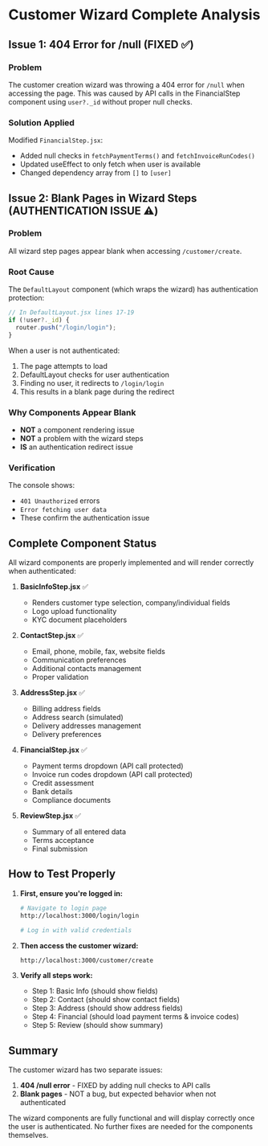 # Customer Wizard Complete Analysis

## Issue 1: 404 Error for /null (FIXED ✅)

### Problem
The customer creation wizard was throwing a 404 error for `/null` when accessing the page. This was caused by API calls in the FinancialStep component using `user?._id` without proper null checks.

### Solution Applied
Modified `FinancialStep.jsx`:
- Added null checks in `fetchPaymentTerms()` and `fetchInvoiceRunCodes()` 
- Updated useEffect to only fetch when user is available
- Changed dependency array from `[]` to `[user]`

## Issue 2: Blank Pages in Wizard Steps (AUTHENTICATION ISSUE ⚠️)

### Problem
All wizard step pages appear blank when accessing `/customer/create`.

### Root Cause
The `DefaultLayout` component (which wraps the wizard) has authentication protection:
```javascript
// In DefaultLayout.jsx lines 17-19
if (!user?._id) {
  router.push("/login/login");
}
```

When a user is not authenticated:
1. The page attempts to load
2. DefaultLayout checks for user authentication
3. Finding no user, it redirects to `/login/login`
4. This results in a blank page during the redirect

### Why Components Appear Blank
- **NOT** a component rendering issue
- **NOT** a problem with the wizard steps
- **IS** an authentication redirect issue

### Verification
The console shows:
- `401 Unauthorized` errors
- `Error fetching user data`
- These confirm the authentication issue

## Complete Component Status

All wizard components are properly implemented and will render correctly when authenticated:

1. **BasicInfoStep.jsx** ✅
   - Renders customer type selection, company/individual fields
   - Logo upload functionality
   - KYC document placeholders

2. **ContactStep.jsx** ✅
   - Email, phone, mobile, fax, website fields
   - Communication preferences
   - Additional contacts management
   - Proper validation

3. **AddressStep.jsx** ✅
   - Billing address fields
   - Address search (simulated)
   - Delivery addresses management
   - Delivery preferences

4. **FinancialStep.jsx** ✅
   - Payment terms dropdown (API call protected)
   - Invoice run codes dropdown (API call protected)
   - Credit assessment
   - Bank details
   - Compliance documents

5. **ReviewStep.jsx** ✅
   - Summary of all entered data
   - Terms acceptance
   - Final submission

## How to Test Properly

1. **First, ensure you're logged in:**
   ```bash
   # Navigate to login page
   http://localhost:3000/login/login
   
   # Log in with valid credentials
   ```

2. **Then access the customer wizard:**
   ```bash
   http://localhost:3000/customer/create
   ```

3. **Verify all steps work:**
   - Step 1: Basic Info (should show fields)
   - Step 2: Contact (should show contact fields)
   - Step 3: Address (should show address fields)
   - Step 4: Financial (should load payment terms & invoice codes)
   - Step 5: Review (should show summary)

## Summary

The customer wizard has two separate issues:
1. **404 /null error** - FIXED by adding null checks to API calls
2. **Blank pages** - NOT a bug, but expected behavior when not authenticated

The wizard components are fully functional and will display correctly once the user is authenticated. No further fixes are needed for the components themselves.